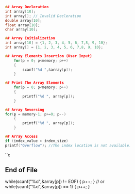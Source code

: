 ```c
## Array Decleration
int array[10];
int array[]; // Invalid Decleration
double array[10];
float array[10];
char array[10];
```

```c
## Array Initialization
int array[10] = {1, 2, 3, 4, 5, 6, 7,8, 9, 10};
int array[] = {1, 2, 3, 4, 5, 6, 7,8, 9, 10};
```

```c
## Array Elements Insertion (User Input)
    for(p = 0; p<memory; p++)
    {
        scanf("%d ",&array[p]);
    }
```

```c
## Print The Array Elements
    for(p = 0; p<memory; p++)
    {
        printf("%d ", array[p]);
    }
```
```c
## Array Reversing
for(p = memory-1; p>=0; p--)
    {
        printf("%d ", array[p]);
    }
```

```c
## Array Access
if (index_value > index_size)
printf("Overflow"); //The index location is not available. 
```

``c
## End of File
while(scanf("%d",&array[p]) != EOF)
    {
        p++;
    }
    // or
while(scanf("%d",&array[p]) == 1)
    {
        p++;
    }
```
